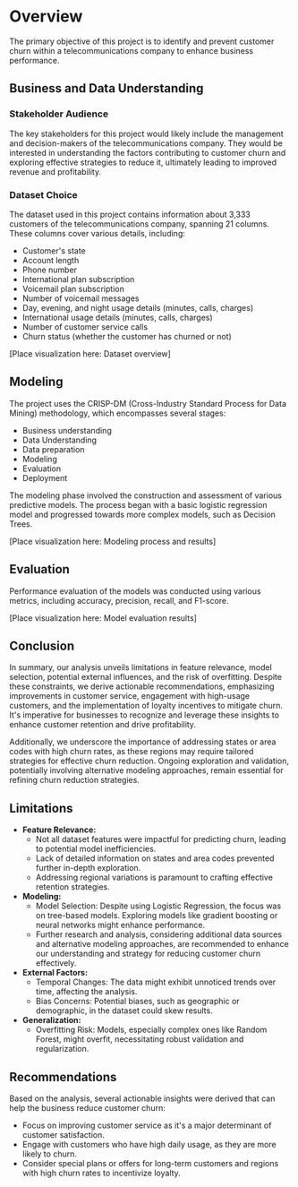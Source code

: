 
# Overview

The primary objective of this project is to identify and prevent customer churn within a telecommunications company to enhance business performance.

## Business and Data Understanding

### Stakeholder Audience
The key stakeholders for this project would likely include the management and decision-makers of the telecommunications company. They would be interested in understanding the factors contributing to customer churn and exploring effective strategies to reduce it, ultimately leading to improved revenue and profitability.

### Dataset Choice
The dataset used in this project contains information about 3,333 customers of the telecommunications company, spanning 21 columns. These columns cover various details, including:

- Customer's state
- Account length
- Phone number
- International plan subscription
- Voicemail plan subscription
- Number of voicemail messages
- Day, evening, and night usage details (minutes, calls, charges)
- International usage details (minutes, calls, charges)
- Number of customer service calls
- Churn status (whether the customer has churned or not)

[Place visualization here: Dataset overview]

## Modeling

The project uses the CRISP-DM (Cross-Industry Standard Process for Data Mining) methodology, which encompasses several stages:

- Business understanding
- Data Understanding
- Data preparation
- Modeling
- Evaluation
- Deployment

The modeling phase involved the construction and assessment of various predictive models. The process began with a basic logistic regression model and progressed towards more complex models, such as Decision Trees.

[Place visualization here: Modeling process and results]

## Evaluation

Performance evaluation of the models was conducted using various metrics, including accuracy, precision, recall, and F1-score.

[Place visualization here: Model evaluation results]

## Conclusion

In summary, our analysis unveils limitations in feature relevance, model selection, potential external influences, and the risk of overfitting. Despite these constraints, we derive actionable recommendations, emphasizing improvements in customer service, engagement with high-usage customers, and the implementation of loyalty incentives to mitigate churn. It's imperative for businesses to recognize and leverage these insights to enhance customer retention and drive profitability.

Additionally, we underscore the importance of addressing states or area codes with high churn rates, as these regions may require tailored strategies for effective churn reduction. Ongoing exploration and validation, potentially involving alternative modeling approaches, remain essential for refining churn reduction strategies.

## Limitations

- **Feature Relevance:** 
  - Not all dataset features were impactful for predicting churn, leading to potential model inefficiencies.
  - Lack of detailed information on states and area codes prevented further in-depth exploration.
  - Addressing regional variations is paramount to crafting effective retention strategies.
- **Modeling:**
  - Model Selection: Despite using Logistic Regression, the focus was on tree-based models. Exploring models like gradient boosting or neural networks might enhance performance.
  - Further research and analysis, considering additional data sources and alternative modeling approaches, are recommended to enhance our understanding and strategy for reducing customer churn effectively.
- **External Factors:**
  - Temporal Changes: The data might exhibit unnoticed trends over time, affecting the analysis.
  - Bias Concerns: Potential biases, such as geographic or demographic, in the dataset could skew results.
- **Generalization:**
  - Overfitting Risk: Models, especially complex ones like Random Forest, might overfit, necessitating robust validation and regularization.

## Recommendations

Based on the analysis, several actionable insights were derived that can help the business reduce customer churn:

- Focus on improving customer service as it's a major determinant of customer satisfaction.
- Engage with customers who have high daily usage, as they are more likely to churn.
- Consider special plans or offers for long-term customers and regions with high churn rates to incentivize loyalty.
